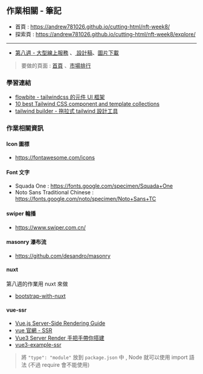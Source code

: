 ## 作業相關 - 筆記

- 首頁 : https://andrew781026.github.io/cutting-html/nft-week8/
- 探索頁 : https://andrew781026.github.io/cutting-html/nft-week8/explore/

---

- <a href="https://rpg.hexschool.com/training/30/task?type=detail&id=306" target="_top">第八週 - 大型線上服務</a>
  、<a href="https://xd.adobe.com/view/bcf8f7eb-689c-4850-b531-a78259c0cdd8-e9ab/screen/7a56bb8c-4170-43d3-a265-d00701d1674b/" target="_top">
  設計稿</a>、[圖片下載](https://github.com/hexschool/2022-web-layout-training)

> 要做的頁面 : [首頁](https://xd.adobe.com/view/bcf8f7eb-689c-4850-b531-a78259c0cdd8-e9ab/screen/f5f2f36b-122f-4c84-8a12-f7bb48eb0283/specs/) 、[市場排行](https://xd.adobe.com/view/bcf8f7eb-689c-4850-b531-a78259c0cdd8-e9ab/screen/e86e375b-d249-45e3-8460-fcc7b99dff69/specs/)

### 學習連結

- [flowbite - tailwindcss 的元件 UI 框架](https://flowbite.com/docs/getting-started/introduction/)
- [10 best Tailwind CSS component and template collections](https://blog.logrocket.com/10-best-tailwind-css-component-template-collections/)
- [tailwind builder - 拖拉式 tailwind 設計工具](https://tailwind.build/)

### 作業相關資訊

#### Icon 圖標

- https://fontawesome.com/icons

#### Font 文字

- Squada One : https://fonts.google.com/specimen/Squada+One
- Noto Sans Traditional Chinese : https://fonts.google.com/noto/specimen/Noto+Sans+TC

#### swiper 輪播

- https://www.swiper.com.cn/

#### masonry 瀑布流

- https://github.com/desandro/masonry

#### nuxt

第八週的作業用 nuxt 來做

- [bootstrap-with-nuxt](https://hackmd.io/@xq/bootstrap-with-nuxt)

#### vue-ssr

- [Vue.js Server-Side Rendering Guide](https://v2.ssr.vuejs.org/)
- [vue 官網 - SSR](https://vuejs.org/guide/scaling-up/ssr.html)
- [Vue3 Server Render 手把手帶你搭建](https://johnnywang1994.github.io/book/articles/js/vue3-ssr.html#server-for-rendering)
- [vue3-example-ssr](https://github.com/shenron/vue3-example-ssr)

> 將 `"type": "module"` 放到 `package.json` 中 , Node 就可以使用 import 語法 (不過 require 會不能使用)
